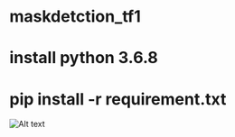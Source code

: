# maskdetction_tf1

# install python 3.6.8

# pip install -r requirement.txt

![Alt text](image_detected.jpg?raw=true "Title")
